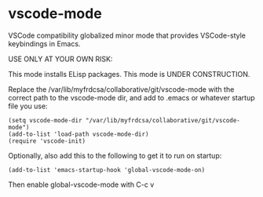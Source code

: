 # vscode-mode
VSCode compatibility globalized minor mode that provides VSCode-style keybindings in Emacs.



USE ONLY AT YOUR OWN RISK:

This mode installs ELisp packages.
This mode is UNDER CONSTRUCTION.



Replace the /var/lib/myfrdcsa/collaborative/git/vscode-mode with the
correct path to the vscode-mode dir, and add to .emacs or whatever
startup file you use:

```
(setq vscode-mode-dir "/var/lib/myfrdcsa/collaborative/git/vscode-mode")
(add-to-list 'load-path vscode-mode-dir)
(require 'vscode-init)
```

Optionally, also add this to the following to get it to run on startup:

```
(add-to-list 'emacs-startup-hook 'global-vscode-mode-on)
```

Then enable global-vscode-mode with C-c v
